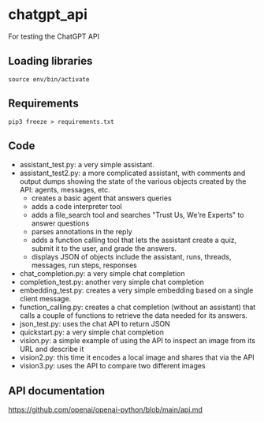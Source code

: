 # chatgpt_api
For testing the ChatGPT API

## Loading libraries
    source env/bin/activate

## Requirements
    pip3 freeze > requirements.txt

## Code
* assistant_test.py: a very simple assistant.
* assistant_test2.py: a more complicated assistant, with comments and output dumps showing the state of the various objects created by the API: agents, messages, etc.
  * creates a basic agent that answers queries
  * adds a code interpreter tool
  * adds a file_search tool and searches "Trust Us, We're Experts" to answer questions
  * parses annotations in the reply
  * adds a function calling tool that lets the assistant create a quiz, submit it to the user, and grade the answers.
  * displays JSON of objects include the assistant, runs, threads, messages, run steps, responses
* chat_completion.py: a very simple chat completion
* completion_test.py: another very simple chat completion
* embedding_test.py: creates a very simple embedding based on a single client message.
* function_calling.py: creates a chat completion (without an assistant) that calls a couple of functions to retrieve the data needed for its answers.
* json_test.py: uses the chat API to return JSON
* quickstart.py: a very simple chat completion
* vision.py: a simple example of using the API to inspect an image from its URL and describe it
* vision2.py: this time it encodes a local image and shares that via the API
* vision3.py: uses the API to compare two different images

## API documentation
https://github.com/openai/openai-python/blob/main/api.md